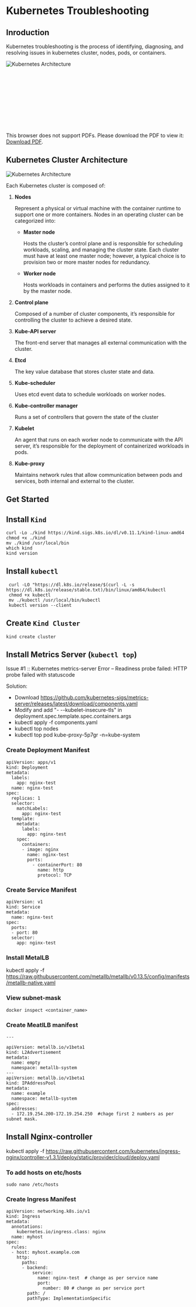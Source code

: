 # Kubernetes Troubleshooting

## Inroduction

Kubernetes troubleshooting is the process of identifying, diagnosing, and resolving issues in kubernetes cluster, nodes, pods, or containers.

 ![Kubernetes Architecture](./image/architecture.png) 

 <object data="http://yoursite.com/the.pdf" type="application/pdf" width="700px" height="700px">
    <embed src="http://yoursite.com/the.pdf">
        <p>This browser does not support PDFs. Please download the PDF to view it: <a href="http://yoursite.com/the.pdf">Download PDF</a>.</p>
    </embed>
</object>


## Kubernetes Cluster Architecture
 ![Kubernetes Architecture](./image/architecture.png) 

Each Kubernetes cluster is composed of:

1. **Nodes**
    
    Represent a physical or virtual machine with the container runtime to support one or more containers. Nodes in an operating cluster can be categorized into:
    * **Master node**

      Hosts the cluster’s control plane and is responsible for scheduling workloads, scaling, and managing the cluster state. Each cluster must have at least one master node; however, a typical choice is to provision two or more master nodes for redundancy.
          
    * **Worker node**
    
      Hosts workloads in containers and performs the duties assigned to it by the master node.‍

2. **Control plane**

    Composed of a number of cluster components, it’s responsible for controlling the cluster to achieve a desired state.‍

3. **Kube-API server**

    The front-end server that manages all external communication with the cluster.‍

4. **Etcd**

    The key value database that stores cluster state and data.‍

5. **Kube-scheduler**

    Uses etcd event data to schedule workloads on worker nodes.‍

6. **Kube-controller manager**

    Runs a set of controllers that govern the state of the cluster‍

7. **Kubelet** 

    An agent that runs on each worker node to communicate with the API server, it’s responsible for the deployment of containerized workloads in pods.‍

8. **Kube-proxy**

    Maintains network rules that allow communication between pods and services, both internal and external to the cluster.

## Get Started

## Install ```Kind```

  ```
  curl -Lo ./kind https://kind.sigs.k8s.io/dl/v0.11.1/kind-linux-amd64
  chmod +x ./kind
  mv ./kind /usr/local/bin
  which kind
  kind version
  ```


## Install ``kubectl``
 
```
 curl -LO "https://dl.k8s.io/release/$(curl -L -s https://dl.k8s.io/release/stable.txt)/bin/linux/amd64/kubectl
 chmod +x kubectl
 mv ./kubectl /usr/local/bin/kubectl
 kubectl version --client
```
## Create ```Kind Cluster```
 ```
 kind create cluster
 ```
 
## Install Metrics Server (``kubectl top``)
Issue #1 :: Kubernetes metrics-server Error – Readiness probe failed: HTTP probe failed with statuscode

Solution:
 
- Download https://github.com/kubernetes-sigs/metrics-server/releases/latest/download/components.yaml
- Modify and add "- --kubelet-insecure-tls" in deployment.spec.template.spec.containers.args
- kubectl apply -f components.yaml
- kubectl top nodes
- kubectl top  pod kube-proxy-5p7gr -n=kube-system


### Create Deployment Manifest

```
apiVersion: apps/v1
kind: Deployment
metadata:
  labels:
    app: nginx-test
  name: nginx-test
spec:
  replicas: 1
  selector:
    matchLabels:
      app: nginx-test
  template:
    metadata:
      labels:
        app: nginx-test
    spec:
      containers:
      - image: nginx
        name: nginx-test
        ports:
          - containerPort: 80
            name: http
            protocol: TCP
```

### Create Service Manifest


```
apiVersion: v1
kind: Service
metadata:
  name: nginx-test
spec:
  ports:
  - port: 80
  selector:
    app: nginx-test
```


### Install MetalLB
kubectl apply -f https://raw.githubusercontent.com/metallb/metallb/v0.13.5/config/manifests/metallb-native.yaml
 
### View subnet-mask
```docker inspect <container_name>```

### Create MeatlLB manifest
```
---

apiVersion: metallb.io/v1beta1
kind: L2Advertisement
metadata:
  name: empty
  namespace: metallb-system
---
apiVersion: metallb.io/v1beta1
kind: IPAddressPool
metadata:
  name: example
  namespace: metallb-system
spec:
  addresses:
  - 172.19.254.200-172.19.254.250  #chage first 2 numbers as per subnet mask.
```

## Install Nginx-controller
  kubectl apply -f https://raw.githubusercontent.com/kubernetes/ingress-nginx/controller-v1.3.1/deploy/static/provider/cloud/deploy.yaml

### To add hosts on etc/hosts
```sudo nano /etc/hosts```

### Create Ingress Manifest
```
apiVersion: networking.k8s.io/v1
kind: Ingress
metadata:
  annotations:
    kubernetes.io/ingress.class: nginx
  name: myhost
spec:
  rules:
  - host: myhost.example.com
    http:
      paths:
      - backend:
          service:
            name: nginx-test  # change as per service name
            port:
              number: 80 # change as per service port
        path: /
        pathType: ImplementationSpecific
```
